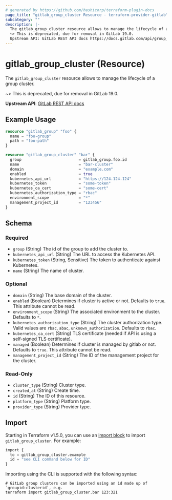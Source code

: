 ```yaml
---
# generated by https://github.com/hashicorp/terraform-plugin-docs
page_title: "gitlab_group_cluster Resource - terraform-provider-gitlab"
subcategory: ""
description: |-
  The gitlab_group_cluster resource allows to manage the lifecycle of a group cluster.
  ~> This is deprecated, due for removal in GitLab 19.0.
  Upstream API: GitLab REST API docs https://docs.gitlab.com/api/group_clusters/
---
```


# gitlab_group_cluster (Resource)

The `gitlab_group_cluster` resource allows to manage the lifecycle of a group cluster.

~> This is deprecated, due for removal in GitLab 19.0.

**Upstream API**: [GitLab REST API docs](https://docs.gitlab.com/api/group_clusters/)

## Example Usage

```terraform
resource "gitlab_group" "foo" {
  name = "foo-group"
  path = "foo-path"
}

resource "gitlab_group_cluster" "bar" {
  group                         = gitlab_group.foo.id
  name                          = "bar-cluster"
  domain                        = "example.com"
  enabled                       = true
  kubernetes_api_url            = "https://124.124.124"
  kubernetes_token              = "some-token"
  kubernetes_ca_cert            = "some-cert"
  kubernetes_authorization_type = "rbac"
  environment_scope             = "*"
  management_project_id         = "123456"
}
```

<!-- schema generated by tfplugindocs -->
## Schema

### Required

- `group` (String) The id of the group to add the cluster to.
- `kubernetes_api_url` (String) The URL to access the Kubernetes API.
- `kubernetes_token` (String, Sensitive) The token to authenticate against Kubernetes.
- `name` (String) The name of cluster.

### Optional

- `domain` (String) The base domain of the cluster.
- `enabled` (Boolean) Determines if cluster is active or not. Defaults to `true`. This attribute cannot be read.
- `environment_scope` (String) The associated environment to the cluster. Defaults to `*`.
- `kubernetes_authorization_type` (String) The cluster authorization type. Valid values are `rbac`, `abac`, `unknown_authorization`. Defaults to `rbac`.
- `kubernetes_ca_cert` (String) TLS certificate (needed if API is using a self-signed TLS certificate).
- `managed` (Boolean) Determines if cluster is managed by gitlab or not. Defaults to `true`. This attribute cannot be read.
- `management_project_id` (String) The ID of the management project for the cluster.

### Read-Only

- `cluster_type` (String) Cluster type.
- `created_at` (String) Create time.
- `id` (String) The ID of this resource.
- `platform_type` (String) Platform type.
- `provider_type` (String) Provider type.

## Import

Starting in Terraform v1.5.0, you can use an [import block](https://developer.hashicorp.com/terraform/language/import) to import `gitlab_group_cluster`. For example:

```terraform
import {
  to = gitlab_group_cluster.example
  id = "see CLI command below for ID"
}
```

Importing using the CLI is supported with the following syntax:

```shell
# GitLab group clusters can be imported using an id made up of `groupid:clusterid`, e.g.
terraform import gitlab_group_cluster.bar 123:321
```
